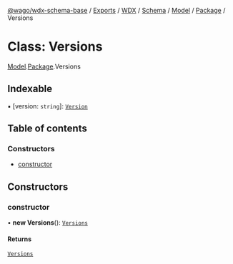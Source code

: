 [@wago/wdx-schema-base](../README.md) / [Exports](../modules.md) / [WDX](../modules/WDX.md) / [Schema](../modules/WDX.Schema.md) / [Model](../modules/WDX.Schema.Model.md) / [Package](../modules/WDX.Schema.Model.Package.md) / Versions

# Class: Versions

[Model](../modules/WDX.Schema.Model.md).[Package](../modules/WDX.Schema.Model.Package.md).Versions

## Indexable

▪ [version: `string`]: [`Version`](WDX.Schema.Model.Package.Version.md)

## Table of contents

### Constructors

- [constructor](WDX.Schema.Model.Package.Versions.md#constructor)

## Constructors

### constructor

• **new Versions**(): [`Versions`](WDX.Schema.Model.Package.Versions.md)

#### Returns

[`Versions`](WDX.Schema.Model.Package.Versions.md)

